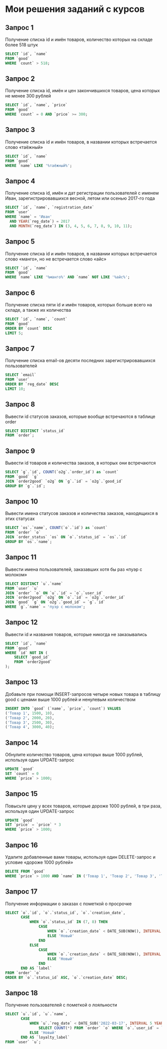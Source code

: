 # Мои решения заданий с курсов

## Запрос 1
Получение списка id и имён товаров, количество которых на складе более 518 штук
```sql
SELECT `id`, `name`
FROM `good`
WHERE `count` > 518;
```

## Запрос 2
Получение списка id, имён и цен закончившихся товаров, цена которых не менее 300 рублей
```sql
SELECT `id`, `name`, `price`
FROM `good`
WHERE `count` = 0 AND `price` >= 300;
```

## Запрос 3
Получение списка id и имён товаров, в названии которых встречается слово «таёжный»
```sql
SELECT `id`, `name`
FROM `good`
WHERE `name` LIKE '%таёжный%';
```

## Запрос 4
Получение списка id, имён и дат регистрации пользователей с именем Иван, зарегистрировавшихся весной, летом или осенью 2017-го года
```sql
SELECT `id`, `name`, `registration_date`
FROM `user`
WHERE `name` = 'Иван'
  AND YEAR(`reg_date`) = 2017
  AND MONTH(`reg_date`) IN (3, 4, 5, 6, 7, 8, 9, 10, 11);
```

## Запрос 5
Получение списка id и имён товаров, в названии которых встречается слово «манго», но не встречается слово «айс»
```sql
SELECT `id`, `name`
FROM `good`
WHERE `name` LIKE '%манго%' AND `name` NOT LIKE '%айс%';
```

## Запрос 6
Получение списка пяти id и имён товаров, которых больше всего на складе, а также их количества
```sql
SELECT `id`, `name`, `count`
FROM `good`
ORDER BY `count` DESC
LIMIT 5;
```

## Запрос 7
Получение списка email-ов десяти последних зарегистрировавшихся пользователей
```sql
SELECT `email`
FROM `user`
ORDER BY `reg_date` DESC
LIMIT 10;
```

## Запрос 8
Вывести id статусов заказов, которые вообще встречаются в таблице order
```sql
SELECT DISTINCT `status_id`
FROM `order`;
```

## Запрос 9
Вывести id товаров и количества заказов, в которых они встречаются
```sql
SELECT `g`.`id`, COUNT(`o2g`.`order_id`) as `count`
FROM `good` `g`
JOIN `order2good` `o2g` ON `g`.`id` = `o2g`.`good_id`
GROUP BY `g`.`id`;
```

## Запрос 10
Вывести имена статусов заказов и количества заказов, находящихся в этих статусах
```sql
SELECT `os`.`name`, COUNT(`o`.`id`) as `count`
FROM `order` `o`
JOIN `order_status` `os` ON `o`.`status_id` = `os`.`id`
GROUP BY `os`.`name`;
```

## Запрос 11
Вывести имена пользователей, заказавших хотя бы раз «пуэр с молоком»
```sql
SELECT DISTINCT `u`.`name`
FROM `user` `u`
JOIN `order` `o` ON `u`.`id` = `o`.`user_id`
JOIN `order2good` `o2g` ON `o`.`id` = `o2g`.`order_id`
JOIN `good` `g` ON `o2g`.`good_id` = `g`.`id`
WHERE `g`.`name` = 'пуэр с молоком';
```

## Запрос 12
Вывести id и названия товаров, которые никогда не заказывались
```sql
SELECT `id`, `name`
FROM `good`
WHERE `id` NOT IN (
    SELECT `good_id`
    FROM `order2good`
);
```

## Запрос 13
Добавьте при помощи INSERT-запросов четыре новых товара в таблицу good с ценами выше 1000 рублей и ненулевым количеством
```sql
INSERT INTO `good` (`name`, `price`, `count`) VALUES
('Товар 1', 1500, 10),
('Товар 2', 2000, 20),
('Товар 3', 2500, 30),
('Товар 4', 3000, 40);
```

## Запрос 14
Обнулите количество товаров, цена которых выше 1000 рублей, используя один UPDATE-запрос
```sql
UPDATE `good`
SET `count` = 0
WHERE `price` > 1000;
```

## Запрос 15
Повысьте цену у всех товаров, которые дороже 1000 рублей, в три раза, используя один UPDATE-запрос
```sql
UPDATE `good`
SET `price` = `price` * 3
WHERE `price` > 1000;
```

## Запрос 16
Удалите добавленные вами товары, используя один DELETE-запрос и условие «дороже 1000 рублей»
```sql
DELETE FROM `good`
WHERE `price` > 1000 AND `name` IN ('Товар 1', 'Товар 2', 'Товар 3', 'Товар 4');
```

## Запрос 17
Получение информации о заказах с пометкой о просрочке
```sql
SELECT `o`.`id`, `o`.`status_id`, `o`.`creation_date`,
       CASE
           WHEN `o`.`status_id` IN (7, 8) THEN
               CASE
                   WHEN `o`.`creation_date` < DATE_SUB(NOW(), INTERVAL 1 YEAR) THEN 'Старый'
                   ELSE 'Новый'
               END
           ELSE
               CASE
                   WHEN `o`.`creation_date` < DATE_SUB(NOW(), INTERVAL 1 YEAR) THEN 'Устаревший'
                   ELSE 'Новый'
               END
       END AS `label`
FROM `order` `o`
ORDER BY `o`.`status_id` ASC, `o`.`creation_date` DESC;
```

## Запрос 18
Получение пользователей с пометкой о лояльности
```sql
SELECT `u`.`id`, `u`.`name`,
       CASE
           WHEN `u`.`reg_date` < DATE_SUB('2022-03-17', INTERVAL 5 YEAR) OR (
               SELECT COUNT(*) FROM `order` `o` WHERE `o`.`user_id` = `u`.`id`) > 1 THEN 'Лояльный'
           ELSE 'Новый'
       END AS `loyalty_label`
FROM `user` `u`;
```


